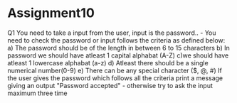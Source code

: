 # Assignment10
Q1 You need to take a input from the user, input is the password.. - You need to check the password or input follows the criteria as defined below: a) The password should be of the length in between 6 to 15 characters b) In password we should have atleast 1 capital alphabat (A-Z) c)we should have atleast 1 lowercase alphabat (a-z) d) Atleast there should be a single numerical number(0-9) e) There can be any special character ($, @, #)  If the user gives the password which follows all the criteria print a message giving an output "Password accepted" - otherwise try to ask the input  maximum three time
